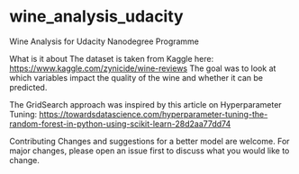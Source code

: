 # wine_analysis_udacity
Wine Analysis for Udacity Nanodegree Programme

What is it about
The dataset is taken from Kaggle here: https://www.kaggle.com/zynicide/wine-reviews 
The goal was to look at which variables impact the quality of the wine and whether it can be predicted.

The GridSearch approach was inspired by this article on Hyperparameter Tuning: https://towardsdatascience.com/hyperparameter-tuning-the-random-forest-in-python-using-scikit-learn-28d2aa77dd74

Contributing
Changes and suggestions for a better model are welcome. For major changes, please open an issue first to discuss what you would like to change.
